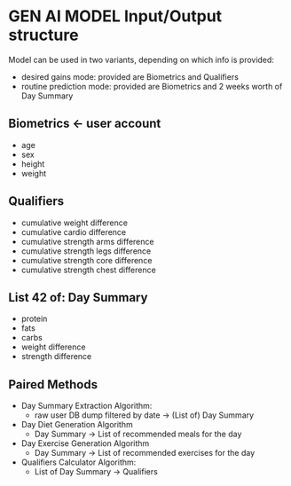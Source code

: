 # GEN AI MODEL Input/Output structure
Model can be used in two variants, depending on which info is provided:
- desired gains mode: provided are Biometrics and Qualifiers
- routine prediction mode: provided are Biometrics and 2 weeks worth of Day Summary
## Biometrics <- user account
- age
- sex
- height
- weight

## Qualifiers
- cumulative weight difference 
- cumulative cardio difference
- cumulative strength arms difference
- cumulative strength legs difference
- cumulative strength core difference
- cumulative strength chest difference

## List 42 of: Day Summary
- protein
- fats
- carbs
- weight difference
- strength difference
## Paired Methods
- Day Summary Extraction Algorithm:
    - raw user DB dump filtered by date -> (List of) Day Summary
- Day Diet Generation Algorithm 
    - Day Summary -> List of recommended meals for the day
- Day Exercise Generation Algorithm
    - Day Summary -> List of recommended exercises for the day
- Qualifiers Calculator Algorithm:
    - List of Day Summary -> Qualifiers
